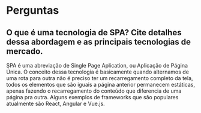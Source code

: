 # Perguntas

## O que é uma tecnologia de SPA? Cite detalhes dessa abordagem e as principais tecnologias de mercado.

SPA é uma abreviação de Single Page Aplication, ou Aplicação de Página Única. O conceito dessa tecnologia é basicamente quando alternamos de uma rota para outra não é preciso ter um recarregamento completo da tela, todos os elementos que são iguais a página anterior permanecem estáticas, apenas fazendo o recarregamento do conteúdo que diferencia de uma página pra outra. Alguns exemplos de frameworks que são populares atualmente são React, Angular e Vue.js. 

